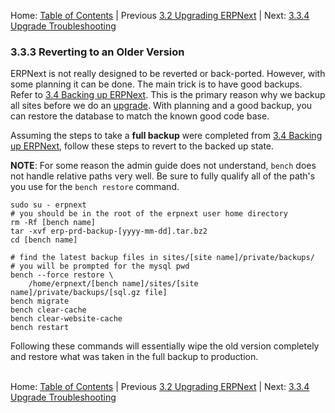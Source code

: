 Home: [Table of Contents](../ "Table of Contents") | Previous [3.2 Upgrading ERPNext](upgrade "Upgrading ERPNext") | Next: [3.3.4 Upgrade Troubleshooting](upgrade-trouble "Upgrade Troubleshooting")

### 3.3.3 Reverting to an Older Version

ERPNext is not really designed to be reverted or back-ported. However, with some planning it can be done. The main trick is to have good backups. Refer to [3.4 Backing up ERPNext](backup "Backing up ERPNext"). This is the primary reason why we backup all sites before we do an [upgrade](upgrade "Upgrading ERPNext"). With planning and a good backup, you can restore the database to match the known good code base.

Assuming the steps to take a **full backup** were completed from [3.4 Backing up ERPNext](backup#Full "Backing up ERPNext"), follow these steps to revert to the backed up state.

**NOTE**: For some reason the admin guide does not understand, `bench` does not handle relative paths very well. Be sure to fully qualify all of the path's you use for the `bench restore` command.

    sudo su - erpnext
    # you should be in the root of the erpnext user home directory
    rm -Rf [bench name]
    tar -xvf erp-prd-backup-[yyyy-mm-dd].tar.bz2
    cd [bench name]

    # find the latest backup files in sites/[site name]/private/backups/
    # you will be prompted for the mysql pwd
    bench --force restore \
        /home/erpnext/[bench name]/sites/[site name]/private/backups/[sql.gz file]
    bench migrate
    bench clear-cache
    bench clear-website-cache
    bench restart

Following these commands will essentially wipe the old version completely and restore what was taken in the full backup to production.<br /><br />

Home: [Table of Contents](../ "Table of Contents") | Previous [3.2 Upgrading ERPNext](upgrade "Upgrading ERPNext") | Next: [3.3.4 Upgrade Troubleshooting](upgrade-trouble "Upgrade Troubleshooting")
